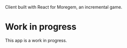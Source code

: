 Client built with React for Moregem, an incremental game.

# Work in progress

This app is a work in progress.
